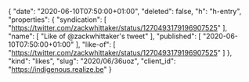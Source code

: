 {
  "date": "2020-06-10T07:50:00+01:00",
  "deleted": false,
  "h": "h-entry",
  "properties": {
    "syndication": [
      "https://twitter.com/zackwhittaker/status/1270493179196907525"
    ],
    "name": [
      "Like of @zackwhittaker's tweet"
    ],
    "published": [
      "2020-06-10T07:50:00+01:00"
    ],
    "like-of": [
      "https://twitter.com/zackwhittaker/status/1270493179196907525"
    ]
  },
  "kind": "likes",
  "slug": "2020/06/36uoz",
  "client_id": "https://indigenous.realize.be"
}
